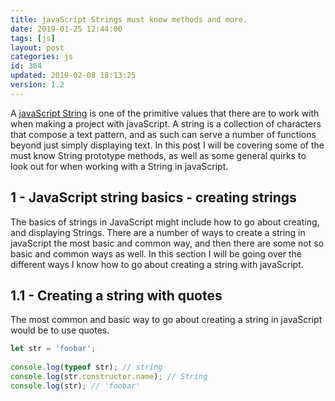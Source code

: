 ```yaml
---
title: javaScript Strings must know methods and more.
date: 2019-01-25 12:44:00
tags: [js]
layout: post
categories: js
id: 364
updated: 2019-02-08 18:13:25
version: 1.2
---
```


A [javaScript String](https://developer.mozilla.org/en-US/docs/Web/JavaScript/Reference/Global_Objects/String) is one of the primitive values that there are to work with when making a project with javaScript. A string is a collection of characters that compose a text pattern, and as such can serve a number of functions beyond just simply displaying text. In this post I will be covering some of the must know String prototype methods, as well as some general quirks to look out for when working with a String in javaScript.

<!-- more -->


## 1 - JavaScript string basics - creating strings

The basics of strings in JavaScript might include how to go about creating, and displaying Strings. There are a number of ways to create a string in javaScript the most basic and common way, and then there are some not so basic and common ways as well. In this section I will be going over the different ways I know how to go about creating a string with javaScript.

## 1.1 - Creating a string with quotes

The most common and basic way to go about creating a string in javaScript would be to use quotes.

```js
let str = 'foobar';
 
console.log(typeof str); // string
console.log(str.constructor.name); // String
console.log(str); // 'foobar'
```